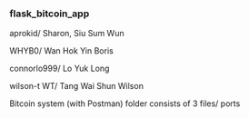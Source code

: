 ### flask_bitcoin_app
aprokid/ Sharon, Siu Sum Wun


WHYB0/ Wan Hok Yin Boris


connorlo999/ Lo Yuk Long


wilson-t WT/ Tang Wai Shun Wilson


Bitcoin system (with Postman) folder consists of 3 files/ ports
